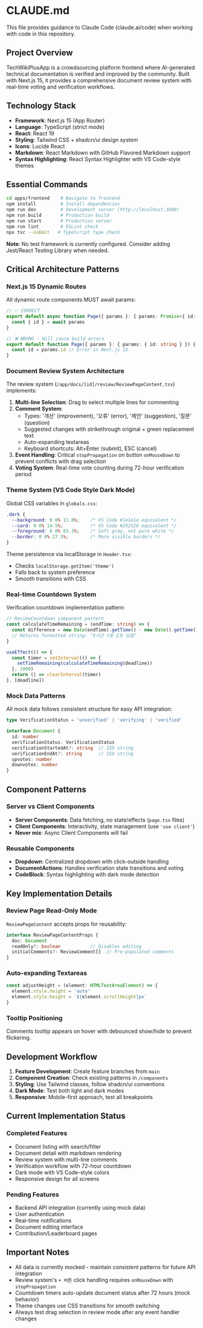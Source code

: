 # CLAUDE.md

This file provides guidance to Claude Code (claude.ai/code) when working with code in this repository.

## Project Overview

TechWikiPlusApp is a crowdsourcing platform frontend where AI-generated technical documentation is verified and improved by the community. Built with Next.js 15, it provides a comprehensive document review system with real-time voting and verification workflows.

## Technology Stack

- **Framework**: Next.js 15 (App Router)
- **Language**: TypeScript (strict mode)
- **React**: React 19
- **Styling**: Tailwind CSS + shadcn/ui design system
- **Icons**: Lucide React
- **Markdown**: React Markdown with GitHub Flavored Markdown support
- **Syntax Highlighting**: React Syntax Highlighter with VS Code-style themes

## Essential Commands

```bash
cd apps/frontend    # Navigate to frontend
npm install         # Install dependencies
npm run dev         # Development server (http://localhost:3000)
npm run build       # Production build
npm run start       # Production server
npm run lint        # ESLint check
npx tsc --noEmit   # TypeScript type check
```

**Note**: No test framework is currently configured. Consider adding Jest/React Testing Library when needed.

## Critical Architecture Patterns

### Next.js 15 Dynamic Routes
All dynamic route components MUST await params:
```typescript
// ✅ CORRECT
export default async function Page({ params }: { params: Promise<{ id: string }> }) {
  const { id } = await params
}

// ❌ WRONG - Will cause build errors
export default function Page({ params }: { params: { id: string } }) {
  const id = params.id // Error in Next.js 15
}
```

### Document Review System Architecture

The review system (`/app/docs/[id]/review/ReviewPageContent.tsx`) implements:

1. **Multi-line Selection**: Drag to select multiple lines for commenting
2. **Comment System**:
   - Types: '개선' (improvement), '오류' (error), '제안' (suggestion), '질문' (question)
   - Suggested changes with strikethrough original + green replacement text
   - Auto-expanding textareas
   - Keyboard shortcuts: Alt+Enter (submit), ESC (cancel)
3. **Event Handling**: Critical `stopPropagation` on button `onMouseDown` to prevent conflicts with drag selection
4. **Voting System**: Real-time vote counting during 72-hour verification period

### Theme System (VS Code Style Dark Mode)

Global CSS variables in `globals.css`:
```css
.dark {
  --background: 0 0% 11.8%;    /* VS Code #1e1e1e equivalent */
  --card: 0 0% 14.5%;          /* VS Code #252526 equivalent */
  --foreground: 0 0% 83.1%;    /* Soft gray, not pure white */
  --border: 0 0% 27.5%;        /* More visible borders */
}
```

Theme persistence via localStorage in `Header.tsx`:
- Checks `localStorage.getItem('theme')`
- Falls back to system preference
- Smooth transitions with CSS

### Real-time Countdown System

Verification countdown implementation pattern:
```typescript
// ReviewCountdown component pattern
const calculateTimeRemaining = (endTime: string) => {
  const difference = new Date(endTime).getTime() - new Date().getTime()
  // Returns formatted string: "X시간 Y분 Z초 남음"
}

useEffect(() => {
  const timer = setInterval(() => {
    setTimeRemaining(calculateTimeRemaining(deadline))
  }, 1000)
  return () => clearInterval(timer)
}, [deadline])
```

### Mock Data Patterns

All mock data follows consistent structure for easy API integration:
```typescript
type VerificationStatus = 'unverified' | 'verifying' | 'verified'

interface Document {
  id: number
  verificationStatus: VerificationStatus
  verificationStartedAt?: string  // ISO string
  verificationEndAt?: string      // ISO string
  upvotes: number
  downvotes: number
}
```

## Component Patterns

### Server vs Client Components
- **Server Components**: Data fetching, no state/effects (`page.tsx` files)
- **Client Components**: Interactivity, state management (use `'use client'`)
- **Never mix**: Async Client Components will fail

### Reusable Components
- **Dropdown**: Centralized dropdown with click-outside handling
- **DocumentActions**: Handles verification state transitions and voting
- **CodeBlock**: Syntax highlighting with dark mode detection

## Key Implementation Details

### Review Page Read-Only Mode
`ReviewPageContent` accepts props for reusability:
```typescript
interface ReviewPageContentProps {
  doc: Document
  readOnly?: boolean           // Disables editing
  initialComments?: ReviewComment[]  // Pre-populated comments
}
```

### Auto-expanding Textareas
```typescript
const adjustHeight = (element: HTMLTextAreaElement) => {
  element.style.height = 'auto'
  element.style.height = `${element.scrollHeight}px`
}
```

### Tooltip Positioning
Comments tooltip appears on hover with debounced show/hide to prevent flickering.

## Development Workflow

1. **Feature Development**: Create feature branches from `main`
2. **Component Creation**: Check existing patterns in `/components`
3. **Styling**: Use Tailwind classes, follow shadcn/ui conventions
4. **Dark Mode**: Test both light and dark modes
5. **Responsive**: Mobile-first approach, test all breakpoints

## Current Implementation Status

### Completed Features
- Document listing with search/filter
- Document detail with markdown rendering  
- Review system with multi-line comments
- Verification workflow with 72-hour countdown
- Dark mode with VS Code-style colors
- Responsive design for all screens

### Pending Features
- Backend API integration (currently using mock data)
- User authentication
- Real-time notifications
- Document editing interface
- Contribution/Leaderboard pages

## Important Notes

- All data is currently mocked - maintain consistent patterns for future API integration
- Review system's `+ 버튼` click handling requires `onMouseDown` with `stopPropagation`
- Countdown timers auto-update document status after 72 hours (mock behavior)
- Theme changes use CSS transitions for smooth switching
- Always test drag selection in review mode after any event handler changes